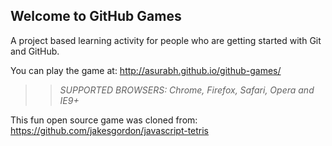 ## Welcome to GitHub Games

A project based learning activity for people who are getting started with Git and GitHub.

You can play the game at: http://asurabh.github.io/github-games/

>> _*SUPPORTED BROWSERS*: Chrome, Firefox, Safari, Opera and IE9+_

This fun open source game was cloned from: https://github.com/jakesgordon/javascript-tetris
